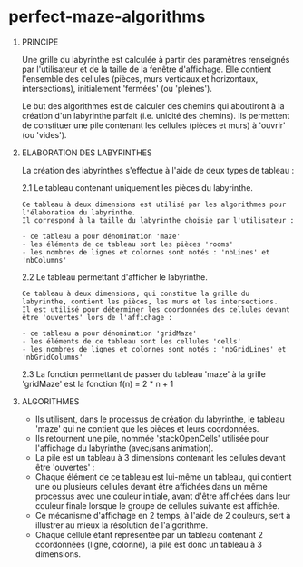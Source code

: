 # perfect-maze-algorithms

<!-- DOCUMENTATION : -->

1.  PRINCIPE

    Une grille du labyrinthe est calculée à partir des paramètres renseignés par l'utilisateur et de la taille de la fenêtre d'affichage.
    Elle contient l'ensemble des cellules (pièces, murs verticaux et horizontaux, intersections), initialement 'fermées' (ou 'pleines').

    Le but des algorithmes est de calculer des chemins qui aboutiront à la création d'un labyrinthe parfait (i.e. unicité des chemins).
    Ils permettent de constituer une pile contenant les cellules (pièces et murs) à 'ouvrir' (ou 'vides').


2.  ELABORATION DES LABYRINTHES

    La création des labyrinthes s'effectue à l'aide de deux types de tableau :

    2.1 Le tableau contenant uniquement les pièces du labyrinthe.

        Ce tableau à deux dimensions est utilisé par les algorithmes pour l'élaboration du labyrinthe.
        Il correspond à la taille du labyrinthe choisie par l'utilisateur :

        - ce tableau a pour dénomination 'maze'
        - les éléments de ce tableau sont les pièces 'rooms'
        - les nombres de lignes et colonnes sont notés : 'nbLines' et 'nbColumns'

    2.2 Le tableau permettant d'afficher le labyrinthe.

        Ce tableau à deux dimensions, qui constitue la grille du labyrinthe, contient les pièces, les murs et les intersections.
        Il est utilisé pour déterminer les coordonnées des cellules devant être 'ouvertes' lors de l'affichage :

        - ce tableau a pour dénomination 'gridMaze'
        - les éléments de ce tableau sont les cellules 'cells'
        - les nombres de lignes et colonnes sont notés : 'nbGridLines' et 'nbGridColumns'

    2.3 La fonction permettant de passer du tableau 'maze' à la grille 'gridMaze' est la fonction f(n) = 2 * n + 1


3.  ALGORITHMES

    - Ils utilisent, dans le processus de création du labyrinthe, le tableau 'maze' qui ne contient que les pièces et leurs coordonnées.
    - Ils retournent une pile, nommée 'stackOpenCells' utilisée pour l'affichage du labyrinthe (avec/sans animation). 
    - La pile est un tableau à 3 dimensions contenant les cellules devant être 'ouvertes' :  
    - Chaque élément de ce tableau est lui-même un tableau, qui contient une ou plusieurs cellules devant être affichées dans un même processus avec une couleur initiale,
      avant d'être affichées dans leur couleur finale lorsque le groupe de cellules suivante est affichée.
    - Ce mécanisme d'affichage en 2 temps, à l'aide de 2 couleurs, sert à illustrer au mieux la résolution de l'algorithme.
    - Chaque cellule étant représentée par un tableau contenant 2 coordonnées (ligne, colonne), la pile est donc un tableau à 3 dimensions.
  